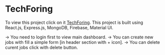 # TechForing

To view this project click on it [TechForing](https://techforing-69db4.web.app/).
This project is built using React.js, Express.js, MongoDB, Firebase, Material UI.

-> You need to login first to view main dashboard.
-> You can create new jobs with fill a simple form [in header section with + icon].
-> You can delete curent jobs click with delete button.
